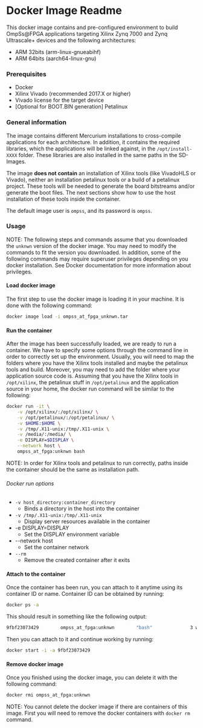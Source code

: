 Docker Image Readme
===================

This docker image contains and pre-configured environment to build OmpSs@FPGA applications targeting Xilinx Zynq 7000 and Zynq Ultrascale+ devices and the following architectures:
 * ARM 32bits (arm-linux-gnueabihf)
 * ARM 64bits (aarch64-linux-gnu)

### Prerequisites
 * Docker
 * Xilinx Vivado (recommended 2017.X or higher)
 * Vivado license for the target device
 * [Optional for BOOT.BIN generation] Petalinux


### General information

The image contains different Mercurium installations to cross-compile applications for each architecture.
In addition, it contains the required libraries, which the applications will be linked against, in the `/opt/install-XXXX` folder.
These libraries are also installed in the same paths in the SD-Images.

The image **does not contain** an installation of Xilinx tools (like VivadoHLS or Vivado), neither an installation petalinux tools or a build of a petalinux project.
These tools will be needed to generate the board bitstreams and/or generate the boot files.
The next sections show how to use the host installation of these tools inside the container.

The default image user is `ompss`, and its password is `ompss`.

### Usage

NOTE: The following steps and commands assume that you downloaded the `unknwn` version of the docker image.
You may need to modify the commands to fit the version you downloaded.
In addition, some of the following commands may require superuser privileges depending on you docker installation.
See Docker documentation for more information about privileges.

#### Load docker image

The first step to use the docker image is loading it in your machine.
It is done with the following command:

```bash
docker image load -i ompss_at_fpga_unknwn.tar
```

#### Run the container

After the image has been successfully loaded, we are ready to run a container.
We have to specify some options through the command line in order to correctly set up the environment.
Usually, you will need to map the folders where you have the Xilinx tools installed and maybe the petalinux tools and build.
Moreover, you may need to add the folder where your application source code is.
Assuming that you have the Xilinx tools in `/opt/xilinx`, the petalinux stuff in `/opt/petalinux` and the application source in your home, the docker run command will be similar to the following:

```bash
docker run -it \
	-v /opt/xilinx/:/opt/xilinx/ \
	-v /opt/petalinux/:/opt/petalinux/ \
	-v $HOME:$HOME \
	-v /tmp/.X11-unix:/tmp/.X11-unix \
	-v /media/:/media/ \
	-e DISPLAY=$DISPLAY \
	--network host \
	ompss_at_fpga:unknwn bash
```

NOTE: In order for Xilinx tools and petalinux to run correctly, paths inside the container should be the same as installation path.

###### Docker run options

 * `-v host_directory:container_directory`
   * Binds a directory in the host into the container
 * `-v /tmp/.X11-unix:/tmp/.X11-unix`
   * Display server resources available in the container
 * -e DISPLAY=DISPLAY
   * Set the DISPLAY environment variable
 * --network host
   * Set the container network
 * `--rm`
   * Remove the created container after it exits

#### Attach to the container

Once the container has been run, you can attach to it anytime using its container ID or name.
Container ID can be obtained by running:

```bash
docker ps -a
```

This should result in something like the following output:

```bash
9fbf23073429        ompss_at_fpga:unknwn        "bash"              3 weeks ago         Exited (0)
```

Then you can attach to it and continue working by running:

```bash
docker start -i -a 9fbf23073429
```

#### Remove docker image

Once you finished using the docker image, you can delete it with the following command:

```bash
docker rmi ompss_at_fpga:unknwn
```

NOTE: You cannot delete the docker image if there are containers of this image.
First you will need to remove the docker containers with `docker rm` command.
